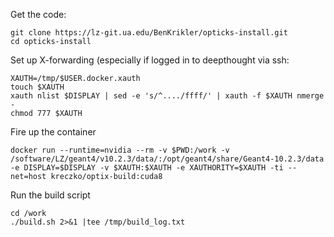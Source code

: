 Get the code:
```
git clone https://lz-git.ua.edu/BenKrikler/opticks-install.git 
cd opticks-install
```

Set up X-forwarding (especially if logged in to deepthought via ssh:
```
XAUTH=/tmp/$USER.docker.xauth
touch $XAUTH
xauth nlist $DISPLAY | sed -e 's/^..../ffff/' | xauth -f $XAUTH nmerge - 
chmod 777 $XAUTH
```
Fire up the container
```
docker run --runtime=nvidia --rm -v $PWD:/work -v /software/LZ/geant4/v10.2.3/data/:/opt/geant4/share/Geant4-10.2.3/data -e DISPLAY=$DISPLAY -v $XAUTH:$XAUTH -e XAUTHORITY=$XAUTH -ti --net=host kreczko/optix-build:cuda8
```

Run the build script
```
cd /work
./build.sh 2>&1 |tee /tmp/build_log.txt
```
